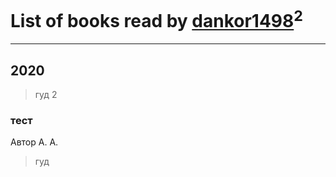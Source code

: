 # List of books read by [dankor1498](https://plus.google.com/u/0/115840544194890627090/)<sup>2</sup>
---

## 2020

> гуд 2


### тест
Автор А. А.
> гуд



